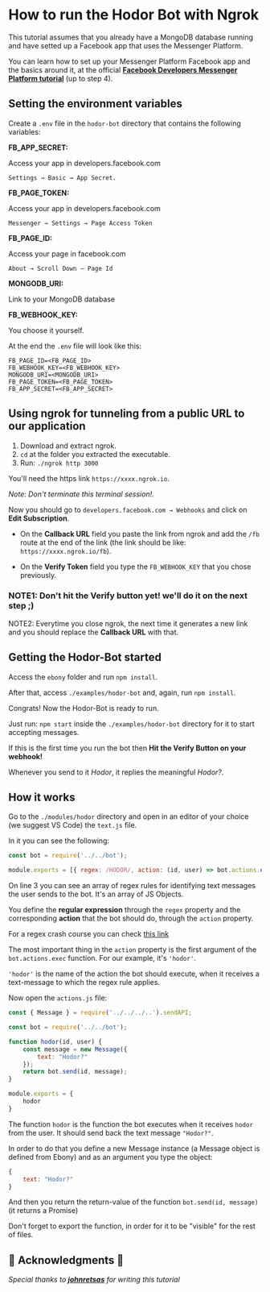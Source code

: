 # How to run the Hodor Bot with Ngrok

This tutorial assumes that you already have a MongoDB database running and have setted up a Facebook app that uses the Messenger Platform.

You can learn how to set up your Messenger Platform Facebook app and the basics around it, at the official [**Facebook Developers Messenger Platform tutorial**](https://developers.facebook.com/docs/messenger-platform/getting-started) (up to step 4).

## Setting the environment variables

Create a `.env` file in the `hodor-bot` directory that contains the following variables:

**FB_APP_SECRET:**

Access your app in developers.facebook.com

`Settings → Basic → App Secret.`

**FB_PAGE_TOKEN:**

Access your app in developers.facebook.com

`Messenger → Settings → Page Access Token`

**FB_PAGE_ID:**

Access your page in facebook.com

`About → Scroll Down – Page Id`

**MONGODB_URI:**

Link to your MongoDB database

**FB_WEBHOOK_KEY:**

You choose it yourself.

At the end the `.env` file will look like this:

```env
FB_PAGE_ID=<FB_PAGE_ID>
FB_WEBHOOK_KEY=<FB_WEBHOOK_KEY>
MONGODB_URI=<MONGODB_URI>
FB_PAGE_TOKEN=<FB_PAGE_TOKEN>
FB_APP_SECRET=<FB_APP_SECRET>
```

## Using ngrok for tunneling from a public URL to our application

1. Download and extract ngrok.
2. `cd` at the folder you extracted the executable.
3. Run: `./ngrok http 3000`

You'll need the https link `https://xxxx.ngrok.io`.

*Note: Don't terminate this terminal session!.*

Now you should go to `developers.facebook.com → Webhooks` and click on **Edit Subscription**.

* On the **Callback URL** field you paste the link from ngrok and add the `/fb` route at the end of the link (the link should be like: `https://xxxx.ngrok.io/fb`).

* On the **Verify Token** field you type the `FB_WEBHOOK_KEY` that you chose previously.

### NOTE1: Don't hit the Verify button yet! we'll do it on the next step ;)

NOTE2: Everytime you close ngrok, the next time it generates a new link and you should replace the **Callback URL** with that.

## Getting the Hodor-Bot started

Access the `ebony` folder and run `npm install`.

After that, access `./examples/hodor-bot` and, again, run `npm install`.

Congrats! Now the Hodor-Bot is ready to run.

Just run: `npm start` inside the `./examples/hodor-bot` directory for it to start accepting messages.

If this is the first time you run the bot then **Hit the Verify Button on your webhook!**

Whenever you send to it _Hodor_, it replies the meaningful _Hodor?_.

## How it works

Go to the `./modules/hodor` directory and open in an editor of your choice (we suggest VS Code) the `text.js` file.

In it you can see the following:

```javascript
const bot = require('../../bot');

module.exports = [{ regex: /HODOR/, action: (id, user) => bot.actions.exec('hodor', id, user) }];
```

On line 3 you can see an array of regex rules for identifying text messages the user sends to the bot. It's an array of JS Objects.

You define the **regular expression** through the `regex` property and the corresponding **action** that the bot should do, through the `action` property.

For a regex crash course you can check [this link](https://www.w3schools.com/Jsref/jsref_obj_regexp.asp)

The most important thing in the `action` property is the first argument of the `bot.actions.exec` function. For our example, it's `'hodor'`.

`'hodor'` is the name of the action the bot should execute, when it receives a text-message to which the regex rule applies.

Now open the `actions.js` file:

```javascript
const { Message } = require('../../../..').sendAPI;

const bot = require('../../bot');

function hodor(id, user) {
    const message = new Message({
        text: "Hodor?"
    });
    return bot.send(id, message);
}

module.exports = {
    hodor
}
```

The function `hodor` is the function the bot executes when it receives `hodor` from the user. It should send back the text message `"Hodor?"`.

In order to do that you define a new Message instance (a Message object is defined from Ebony) and as an argument you type the object:

```javascript
{
    text: "Hodor?"
}
```

And then you return the return-value of the function `bot.send(id, message)` (it returns a Promise)

Don't forget to export the function, in order for it to be "visible" for the rest of files.

## :clap: Acknowledgments :clap:

_Special thanks to [**johnretsas**](https://github.com/johnretsas) for writing this tutorial_
